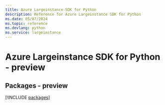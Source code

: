 ```yaml
---
title: Azure Largeinstance SDK for Python
description: Reference for Azure Largeinstance SDK for Python
ms.date: 05/07/2024
ms.topic: reference
ms.devlang: python
ms.service: largeinstance
---
```

# Azure Largeinstance SDK for Python - preview
## Packages - preview
[!INCLUDE [packages](largeinstance-index.md)]